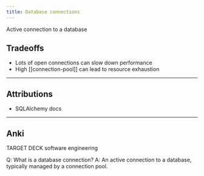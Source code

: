 ```yaml
---
title: Database connections
---
```

Active connection to a database

## Tradeoffs
- Lots of open connections can slow down performance
- High [[connection-pool]] can lead to resource exhaustion

---
## Attributions
- SQLAlchemy docs

----
## Anki

TARGET DECK
software engineering

Q: What is a database connection?
A: An active connection to a database, typically managed by a connection pool.
<!--ID: 1700933010023-->
